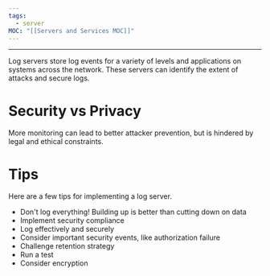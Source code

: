 ```yaml
---
tags:
  - server
MOC: "[[Servers and Services MOC]]"
---
```

-- --

Log servers store log events for a variety of levels and applications on systems across the network. These servers can identify the extent of attacks and secure logs. 

# Security vs Privacy

More monitoring can lead to better attacker prevention, but is hindered by legal and ethical constraints. 

# Tips

Here are a few tips for implementing a log server.

- Don't log everything! Building up is better than cutting down on data
- Implement security compliance
- Log effectively and securely
- Consider important security events, like authorization failure
- Challenge retention strategy
- Run a test
- Consider encryption